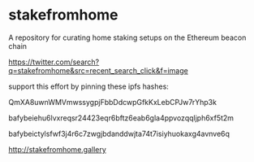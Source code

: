 # stakefromhome
A repository for curating home staking setups on the Ethereum beacon chain

https://twitter.com/search?q=stakefromhome&src=recent_search_click&f=image

support this effort by pinning these ipfs hashes:

QmXA8uwnWMVmwssygpjFbbDdcwpGfkKxLebCPJw7rYhp3k

bafybeiehu6lvxreqsr24423eqr6bftz6eab6gla4ppvozqqljph6xf5t2m

bafybeictylsfwf3j4r6c7zwgjbdanddwjta74t7isiyhuokaxg4avnve6q

http://stakefromhome.gallery


